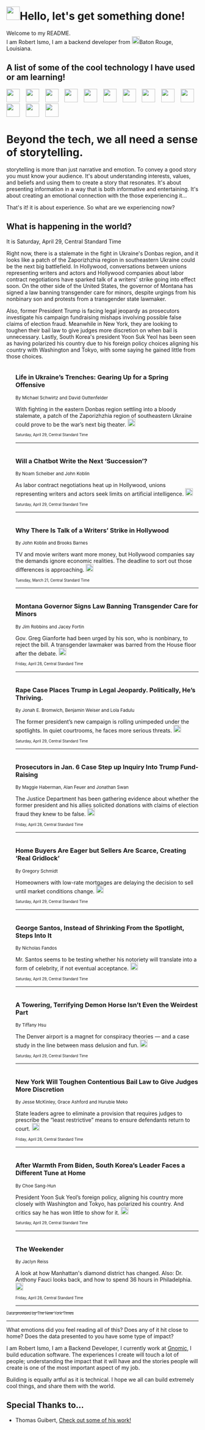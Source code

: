 <h1><img src="https://emojis.slackmojis.com/emojis/images/1643514375/3493/hot-coffee.gif?1643514375" width="35"/>Hello, let's get something done!</h1>

<p>Welcome to my README.<br/>
I am Robert Ismo, I am a backend developer from <img src="https://emojis.slackmojis.com/emojis/images/1638395689/50435/moulin_rouge.png?1638395689" width="20"/>Baton Rouge, Louisiana.</p>
<h2>A list of some of the cool technology I have used or am learning!</h2>
<p>
<img src="https://emojis.slackmojis.com/emojis/images/1643516091/21142/meow_bongotap.gif?1643516091" width="35" alt="">
<img src="https://img.shields.io/badge/Favorite%20Frontend%20Framework-SvelteKit-f83903" alt="">
<img src="https://img.shields.io/badge/Second%20Favorite-Vue-40b581" alt="">
<img src="https://img.shields.io/badge/Most%20Used%20Runtime-Nodejs-78b061" alt="">
<img src="https://emojis.slackmojis.com/emojis/images/1643517416/34482/fire.gif?1643517416" width="35" alt="">
<img src="https://img.shields.io/badge/Javascript%20But%20Better-Typescript-0078ca" alt="">
<img src="https://img.shields.io/badge/Favorite%20Language-Elixir-3e244d" alt="">
<img src="https://img.shields.io/badge/Containerize%20Everything-Docker-6ac9ef" alt="">
<img src="https://emojis.slackmojis.com/emojis/images/1643514596/5999/meow_party.gif?1643514596" width="35" alt="">
<img src="https://img.shields.io/badge/API%20Love%20Language-Graphql-de32a5" alt="">
<img src="https://img.shields.io/badge/Our%20Favorite%20Version%20Controller-Git-e94f33" alt="">
<img src="https://img.shields.io/badge/Favorite%20Database-Redis-d42d1d" alt="">
<img src="https://emojis.slackmojis.com/emojis/images/1643514559/5584/deployparrot.gif?1643514559" width="35" alt="">
<img src="https://img.shields.io/badge/Container%20Interstate-RabbitMQ-f66200" alt="">
<img src="https://img.shields.io/badge/Gotta%20Learn-Kubernetes-316adf" alt="">
<img src="https://img.shields.io/badge/Really%20Mature%20Now-WASM-654fef" alt="">
<img src="https://emojis.slackmojis.com/emojis/images/1666642497/61942/dance_vibe.gif?1666642497" width="35" alt="">
<img src="https://img.shields.io/badge/For%20My%20M1-ARM64-657d96" alt="">
<img src="https://img.shields.io/badge/Loving%20This%20So%20Much-TailwindCSS-17bcb5" alt="">
<img src="https://img.shields.io/badge/Cool%20Build%20Tool-Vite-f9cb24" alt="">
<img src="https://emojis.slackmojis.com/emojis/images/1669231376/62819/working-on-it.gif?1669231376" width="35" alt="">
<img src="https://img.shields.io/badge/Fun%20and%20Easy%20Database-MongoDB-5f8c49" alt="">
<img src="https://img.shields.io/badge/JS%20Life%20Support-NPM-c73737" alt="">
<img src="https://img.shields.io/badge/I%20Liked%20It-DynamoDB-0073b9" alt="">
<img src="https://emojis.slackmojis.com/emojis/images/1643514045/46/question.gif?1643514045" width="35" alt="">
<img src="https://img.shields.io/badge/cool-React-60d6f9" alt="">
<img src="https://img.shields.io/badge/Future%20Big%20Project-Lambda-f37e00" alt="">
<img src="https://img.shields.io/badge/NPM%20But%20Better-PNPM-f1aa07" alt="">
<img src="https://emojis.slackmojis.com/emojis/images/1643514943/9662/fbwow.gif?1643514943" width="35" alt="">
<img src="https://img.shields.io/badge/First%20Language-C-662079" alt="">
<img src="https://img.shields.io/badge/Where%20I%20Deploy%20Frontend-Vercel-000000" alt="">
<img src="https://img.shields.io/badge/Who%20Does%20not%20Want%20an%20App-Swift-f9492a" alt="">
<img src="https://emojis.slackmojis.com/emojis/images/1643514058/151/javascript.png?1643514058" width="35" alt="">
<img src="https://img.shields.io/badge/cool-Python-fbd542" alt="">
<img src="https://img.shields.io/badge/Favorite%20Something-Stripe-656cdc" alt="">
<img src="https://img.shields.io/badge/Of%20Course-HTML5-ed6327" alt="">
<img src="https://emojis.slackmojis.com/emojis/images/1660415405/60731/bomb.gif?1660415405" width="35" alt="">
<img src="https://img.shields.io/badge/hate-CSS-2964ec" alt="">
<img src="https://img.shields.io/badge/Learning-CircleCI-141215" alt="">
<img src="https://img.shields.io/badge/Learning-Rust-fbbb3b" alt="">
<img src="https://emojis.slackmojis.com/emojis/images/1660415397/60712/writing-hand.gif?1660415397" width="35" alt="">
<img src="https://img.shields.io/badge/Dev%20Browser%20of%20Choice-Firefox-cc4e26" alt="">
<img src="https://img.shields.io/badge/Recoverying%20From%20Windows-UNIX-1781e3" alt="">
<img src="https://img.shields.io/badge/LOVE-LogSeq-90c1c2" alt="">
<img src="https://emojis.slackmojis.com/emojis/images/1643514066/223/kirby.gif?1643514066" width="35" alt="">
<img src="https://img.shields.io/badge/Daily%20Driver-MacOS-e6e6e8" alt="">
<img src="https://img.shields.io/badge/Git%20Server-Github-000000" alt="">
<img src="https://img.shields.io/badge/enjoyable-EC2-f17428" alt="">
<img src="https://emojis.slackmojis.com/emojis/images/1643514239/2069/excited.gif?1643514239" width="35" alt="">
</p>
<h1>Beyond the tech, we all need a sense of storytelling.</h1>
<p>storytelling is more than just narrative and emotion. To convey a good story you must know your audience. It's about understanding interests, values, and beliefs and using them to create a story that resonates. It's about presenting information in a way that is both informative and entertaining. It's about creating an emotional connection with the those experiencing it...</p>
<p>That's it! it is about experience. So what are we experiencing now?</p>
<h2>What is happening in the world?</h2>
<p>It is Saturday, April 29, Central Standard Time</p>
<p>
Right now, there is a stalemate in the fight in Ukraine&#39;s Donbas region, and it looks like a patch of the Zaporizhzhia region in southeastern Ukraine could be the next big battlefield. In Hollywood, conversations between unions representing writers and actors and Hollywood companies about labor contract negotiations have sparked talk of a writers&#39; strike going into effect soon. On the other side of the United States, the governor of Montana has signed a law banning transgender care for minors, despite urgings from his nonbinary son and protests from a transgender state lawmaker. 

Also, former President Trump is facing legal jeopardy as prosecutors investigate his campaign fundraising mishaps involving possible false claims of election fraud. Meanwhile in New York, they are looking to toughen their bail law to give judges more discretion on when bail is unnecessary. Lastly, South Korea&#39;s president Yoon Suk Yeol has been seen as having polarized his country due to his foreign policy choices aligning his country with Washington and Tokyo, with some saying he gained little from those choices.</p>
<ol>
<img src="https://img.shields.io/badge/-world-blue" alt="">
<h3>Life in Ukraine’s Trenches: Gearing Up for a Spring Offensive</h3>
<sub>By Michael Schwirtz and David Guttenfelder</sub>
<p>With fighting in the eastern Donbas region settling into a bloody stalemate, a patch of the Zaporizhzhia region of southeastern Ukraine could prove to be the war’s next big theater.  <a href="https://nyti.ms/4277DYT"><img src="https://developer.nytimes.com/files/poweredby_nytimes_30b.png?v=1583354208352" height="20"></a></p>
<sub><sub>Saturday, April 29, Central Standard Time</sub></sub>
<hr/>
<img src="https://img.shields.io/badge/-business-blue" alt="">
<h3>Will a Chatbot Write the Next ‘Succession’?</h3>
<sub>By Noam Scheiber and John Koblin</sub>
<p>As labor contract negotiations heat up in Hollywood, unions representing writers and actors seek limits on artificial intelligence.  <a href="https://nyti.ms/3NvEceS"><img src="https://developer.nytimes.com/files/poweredby_nytimes_30b.png?v=1583354208352" height="20"></a></p>
<sub><sub>Saturday, April 29, Central Standard Time</sub></sub>
<hr/>
<img src="https://img.shields.io/badge/-business-blue" alt="">
<h3>Why There Is Talk of a Writers’ Strike in Hollywood</h3>
<sub>By John Koblin and Brooks Barnes</sub>
<p>TV and movie writers want more money, but Hollywood companies say the demands ignore economic realities. The deadline to sort out those differences is approaching.  <a href="https://nyti.ms/42swzuV"><img src="https://developer.nytimes.com/files/poweredby_nytimes_30b.png?v=1583354208352" height="20"></a></p>
<sub><sub>Tuesday, March 21, Central Standard Time</sub></sub>
<hr/>
<img src="https://img.shields.io/badge/-us-blue" alt="">
<h3>Montana Governor Signs Law Banning Transgender Care for Minors</h3>
<sub>By Jim Robbins and Jacey Fortin</sub>
<p>Gov. Greg Gianforte had been urged by his son, who is nonbinary, to reject the bill. A transgender lawmaker was barred from the House floor after the debate.  <a href="https://nyti.ms/3NmBh8g"><img src="https://developer.nytimes.com/files/poweredby_nytimes_30b.png?v=1583354208352" height="20"></a></p>
<sub><sub>Friday, April 28, Central Standard Time</sub></sub>
<hr/>
<img src="https://img.shields.io/badge/-nyregion-blue" alt="">
<h3>Rape Case Places Trump in Legal Jeopardy. Politically, He’s Thriving.</h3>
<sub>By Jonah E. Bromwich, Benjamin Weiser and Lola Fadulu</sub>
<p>The former president’s new campaign is rolling unimpeded under the spotlights. In quiet courtrooms, he faces more serious threats.  <a href="https://nyti.ms/3ADlvyl"><img src="https://developer.nytimes.com/files/poweredby_nytimes_30b.png?v=1583354208352" height="20"></a></p>
<sub><sub>Saturday, April 29, Central Standard Time</sub></sub>
<hr/>
<img src="https://img.shields.io/badge/-us-blue" alt="">
<h3>Prosecutors in Jan. 6 Case Step up Inquiry Into Trump Fund-Raising</h3>
<sub>By Maggie Haberman, Alan Feuer and Jonathan Swan</sub>
<p>The Justice Department has been gathering evidence about whether the former president and his allies solicited donations with claims of election fraud they knew to be false.  <a href="https://nyti.ms/3LkLuiS"><img src="https://developer.nytimes.com/files/poweredby_nytimes_30b.png?v=1583354208352" height="20"></a></p>
<sub><sub>Friday, April 28, Central Standard Time</sub></sub>
<hr/>
<img src="https://img.shields.io/badge/-business-blue" alt="">
<h3>Home Buyers Are Eager but Sellers Are Scarce, Creating ‘Real Gridlock’</h3>
<sub>By Gregory Schmidt</sub>
<p>Homeowners with low-rate mortgages are delaying the decision to sell until market conditions change.  <a href="https://nyti.ms/3ABy4do"><img src="https://developer.nytimes.com/files/poweredby_nytimes_30b.png?v=1583354208352" height="20"></a></p>
<sub><sub>Saturday, April 29, Central Standard Time</sub></sub>
<hr/>
<img src="https://img.shields.io/badge/-nyregion-blue" alt="">
<h3>George Santos, Instead of Shrinking From the Spotlight, Steps Into It</h3>
<sub>By Nicholas Fandos</sub>
<p>Mr. Santos seems to be testing whether his notoriety will translate into a form of celebrity, if not eventual acceptance.  <a href="https://nyti.ms/42569hR"><img src="https://developer.nytimes.com/files/poweredby_nytimes_30b.png?v=1583354208352" height="20"></a></p>
<sub><sub>Saturday, April 29, Central Standard Time</sub></sub>
<hr/>
<img src="https://img.shields.io/badge/-business-blue" alt="">
<h3>A Towering, Terrifying Demon Horse Isn’t Even the Weirdest Part</h3>
<sub>By Tiffany Hsu</sub>
<p>The Denver airport is a magnet for conspiracy theories — and a case study in the line between mass delusion and fun.  <a href="https://nyti.ms/42al7Da"><img src="https://developer.nytimes.com/files/poweredby_nytimes_30b.png?v=1583354208352" height="20"></a></p>
<sub><sub>Saturday, April 29, Central Standard Time</sub></sub>
<hr/>
<img src="https://img.shields.io/badge/-nyregion-blue" alt="">
<h3>New York Will Toughen Contentious Bail Law to Give Judges More Discretion</h3>
<sub>By Jesse McKinley, Grace Ashford and Hurubie Meko</sub>
<p>State leaders agree to eliminate a provision that requires judges to prescribe the “least restrictive” means to ensure defendants return to court.  <a href="https://nyti.ms/3HnmVAJ"><img src="https://developer.nytimes.com/files/poweredby_nytimes_30b.png?v=1583354208352" height="20"></a></p>
<sub><sub>Friday, April 28, Central Standard Time</sub></sub>
<hr/>
<img src="https://img.shields.io/badge/-world-blue" alt="">
<h3>After Warmth From Biden, South Korea’s Leader Faces a Different Tune at Home</h3>
<sub>By Choe Sang-Hun</sub>
<p>President Yoon Suk Yeol’s foreign policy, aligning his country more closely with Washington and Tokyo, has polarized his country. And critics say he has won little to show for it.  <a href="https://nyti.ms/42aNzom"><img src="https://developer.nytimes.com/files/poweredby_nytimes_30b.png?v=1583354208352" height="20"></a></p>
<sub><sub>Saturday, April 29, Central Standard Time</sub></sub>
<hr/>
<img src="https://img.shields.io/badge/-briefing-blue" alt="">
<h3>The Weekender</h3>
<sub>By Jaclyn Reiss</sub>
<p>A look at how Manhattan&#39;s diamond district has changed. Also: Dr. Anthony Fauci looks back, and how to spend 36 hours in Philadelphia.  <a href="https://nyti.ms/3oPWqh1"><img src="https://developer.nytimes.com/files/poweredby_nytimes_30b.png?v=1583354208352" height="20"></a></p>
<sub><sub>Friday, April 28, Central Standard Time</sub></sub>
<hr/>
</ol>
<a href="https://developer.nytimes.com"><sub><sub>Data provided by The New York Times</sub></sub></a>
<hr/>
<p>What emotions did you feel reading all of this? Does any of it hit close to home? Does the data presented to you have some type of impact?</p>
<p>I am Robert Ismo, I am a Backend Developer, I currently work at <a href="https://gnomic.education/">Gnomic</a>, I build education software. The experiences I create will touch a lot of people; understanding the impact that it will have and the stories people will create is one of the most important aspect of my job.</p>
<p>Building is equally artful as it is technical. I hope we all can build extremely cool things, and share them with the world.</p>
<h2>Special Thanks to...</h2>
<ul>
<li>Thomas Guibert, <a href="https://github.com/thmsgbrt/thmsgbrt">Check out some of his work!</a></li>
</ul>